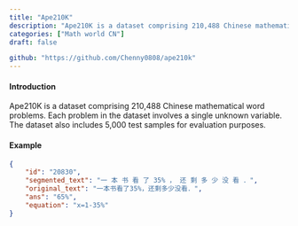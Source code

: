```yaml
---
title: "Ape210K"
description: "Ape210K is a dataset comprising 210,488 Chinese mathematical word problems. Each problem in the dataset involves a single unknown variable. The dataset also includes 5,000 test samples for evaluation purposes."
categories: ["Math world CN"]
draft: false

github: "https://github.com/Chenny0808/ape210k"
---
```


#### Introduction

Ape210K is a dataset comprising 210,488 Chinese mathematical word problems. Each problem in the dataset involves a single unknown variable. The dataset also includes 5,000 test samples for evaluation purposes.

#### Example

```json
{
	"id": "20830",
	"segmented_text": "一 本 书 看 了 35% ， 还 剩 多 少 没 看 ．",
	"original_text": "一本书看了35%，还剩多少没看．",
	"ans": "65%",
	"equation": "x=1-35%"
}
```